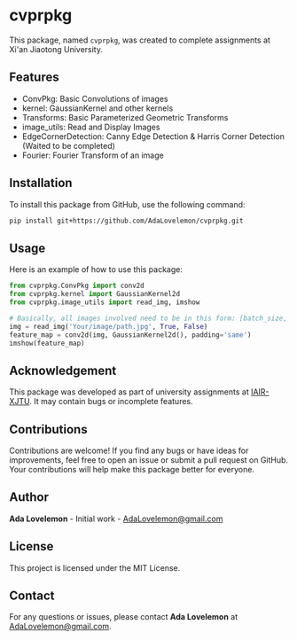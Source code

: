 # cvprpkg
This package, named `cvprpkg`, was created to complete assignments at Xi'an Jiaotong University.

## Features

- ConvPkg: Basic Convolutions of images
- kernel: GaussianKernel and other kernels
- Transforms: Basic Parameterized Geometric Transforms
- image_utils: Read and Display Images
- EdgeCornerDetection: Canny Edge Detection & Harris Corner Detection (Waited to be completed)
- Fourier: Fourier Transform of an image

## Installation

To install this package from GitHub, use the following command:

```bash
pip install git+https://github.com/AdaLovelemon/cvprpkg.git
```

## Usage

Here is an example of how to use this package:

```python
from cvprpkg.ConvPkg import conv2d
from cvprpkg.kernel import GaussianKernel2d
from cvprpkg.image_utils import read_img, imshow

# Basically, all images involved need to be in this form: [batch_size, num_channels, height, width]
img = read_img('Your/image/path.jpg', True, False)
feature_map = conv2d(img, GaussianKernel2d(), padding='same')
imshow(feature_map)
```

## Acknowledgement

This package was developed as part of university assignments at [IAIR-XJTU](http://www.aiar.xjtu.edu.cn/). It may contain bugs or incomplete features.

## Contributions

Contributions are welcome! If you find any bugs or have ideas for improvements, feel free to open an issue or submit a pull request on GitHub. Your contributions will help make this package better for everyone.

## Author

**Ada Lovelemon** - Initial work - [AdaLovelemon@gmail.com](mailto:AdaLovelemon@gmail.com)

## License

This project is licensed under the MIT License.

## Contact

For any questions or issues, please contact **Ada Lovelemon** at [AdaLovelemon@gmail.com](mailto:AdaLovelemon@gmail.com).
